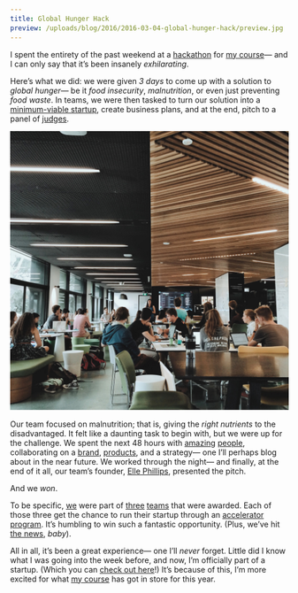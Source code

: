 ```yaml
---
title: Global Hunger Hack
preview: /uploads/blog/2016/2016-03-04-global-hunger-hack/preview.jpg
---
```


I spent the entirety of the past weekend at a [hackathon](https://www.monash.edu/science/about/events/global-hunger-hack) for [my course](http://haveyougottheedge.com)— and I can only say that it’s been insanely _exhilarating_.

Here’s what we did: we were given _3 days_ to come up with a solution to _global hunger_— be it _food insecurity_, _malnutrition_, or even just preventing _food waste_. In teams, we were then tasked to turn our solution into a [minimum-viable startup](http://giphy.com/gifs/veep-reid-scott-dan-eagan-12EidnsFgFGtoY), create business plans, and at the end, pitch to a panel of [judges](http://www.stcaustralia.org/about-us/team/).

![](/uploads/blog/2016/2016-03-04-global-hunger-hack/image.jpg)

Our team focused on malnutrition; that is, giving the _right nutrients_ to the disadvantaged. It felt like a daunting task to begin with, but we were up for the challenge. We spent the next 48 hours with [amazing](https://twitter.com/marinaparonetto) [people](https://twitter.com/gilbertjoshuam), collaborating on a [brand](http://instagram.com/growyourown.cc), [products](http://growyourown.cc), and a strategy— one I’ll perhaps blog about in the near future. We worked through the night— and finally, at the end of it all, our team’s founder, [Elle Phillips](http://twitter.com/ellephee1), presented the pitch.

And we _won_.

To be specific, [we](http://growyourown.cc) were part of [three](http://the-cricket-effect.launchrock.com) [teams](http://fedupfood.org) that were awarded. Each of those three get the chance to run their startup through an [accelerator program](http://99tolaunch.com). It’s humbling to win such a fantastic opportunity. (Plus, we’ve hit [the news](http://www.startupsmart.com.au/news-analysis/local/monash-university-runs-its-first-hackathon-to-fight-global-hunger/), _baby_).

All in all, it’s been a great experience— one I’ll _never_ forget. Little did I know what I was going into the week before, and now, I’m officially part of a startup. (Which you can [check out here](http://growyourown.cc)!) It’s because of this, I’m more excited for what [my course](http://twitter.com/erinlynnaus) has got in store for this year.